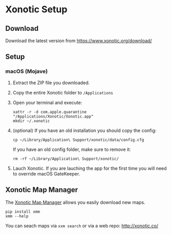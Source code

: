 # Xonotic Setup

## Download

Download the latest version from https://www.xonotic.org/download/

## Setup

### macOS (Mojave)

1.  Extract the ZIP file you downloaded.

2.  Copy the entire Xonotic folder to `/Applications`

3.  Open your terminal and execute:

    ```
    xattr -r -d com.apple.quarantine "/Applications/Xonotic/Xonotic.app"
    mkdir ~/.xonotic
    ```
4.  (optional) If you have an old installation you should copy the config:

    ```
    cp ~/Library/Application\ Support/xonotic/data/config.cfg
    ```
   
    If you have an old config folder, make sure to remove it:
   
    ```
    rm -rf ~/Library/Application\ Support/xonotic/
    ```

5.  Lauch Xonotic. If you are lauching the app for the first time you
    will need to override macOS GateKeeper.

## Xonotic Map Manager

The [Xonotic Map Manager][xmm] allows you easily download new maps.

```
pip install xmm
xmm --help
```

You can seach maps via ```xxm search``` or via a web repo:
http://xonotic.co/

[xmm]: https://xonotic-map-manager.readthedocs.io/
